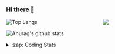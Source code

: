 ### Hi there 👋

<!--
**tao8687/tao8687** is a ✨ _special_ ✨ repository because its `README.md` (this file) appears on your GitHub profile.

Here are some ideas to get you started:

- 🔭 I’m currently working on ...
- 🌱 I’m currently learning ...
- 👯 I’m looking to collaborate on ...
- 🤔 I’m looking for help with ...
- 💬 Ask me about ...
- 📫 How to reach me: ...
- 😄 Pronouns: ...
- ⚡ Fun fact: ...
-->

<img align='right' src="https://media.giphy.com/media/M9gbBd9nbDrOTu1Mqx/giphy.gif" width="240">

  
![Top Langs](https://github-readme-stats.vercel.app/api/top-langs/?username=tao8687&layout=compact&title_color=23238E&text_color=A67D3D)

![Anurag's github stats](https://github-readme-stats.vercel.app/api?username=tao8687&show_icons=true&&text_color=A67D3D&title_color=23238E&show_icons=false&count_private=true&hide=stars)

<details>
  <summary>:zap: Coding Stats</summary>
  <br>
    
<!--START_SECTION:waka-->
![Code Time](http://img.shields.io/badge/Code%20Time-2%2C174%20hrs%2026%20mins-blue)

![Profile Views](http://img.shields.io/badge/Profile%20Views-0-blue)

**🐱 My GitHub Data** 

> 📦 1.5 MB Used in GitHub's Storage 
 > 
> 🏆 273 Contributions in the Year 2025
 > 
> 🚫 Not Opted to Hire
 > 
> 📜 63 Public Repositories 
 > 
> 🔑 24 Private Repositories 
 > 
**I'm an Early 🐤** 

```text
🌞 Morning                1875 commits        ██████████████████████░░░   89.88 % 
🌆 Daytime                88 commits          █░░░░░░░░░░░░░░░░░░░░░░░░   04.22 % 
🌃 Evening                119 commits         █░░░░░░░░░░░░░░░░░░░░░░░░   05.70 % 
🌙 Night                  4 commits           ░░░░░░░░░░░░░░░░░░░░░░░░░   00.19 % 
```
📅 **I'm Most Productive on Wednesday** 

```text
Monday                   300 commits         ████░░░░░░░░░░░░░░░░░░░░░   14.38 % 
Tuesday                  285 commits         ███░░░░░░░░░░░░░░░░░░░░░░   13.66 % 
Wednesday                354 commits         ████░░░░░░░░░░░░░░░░░░░░░   16.97 % 
Thursday                 280 commits         ███░░░░░░░░░░░░░░░░░░░░░░   13.42 % 
Friday                   296 commits         ████░░░░░░░░░░░░░░░░░░░░░   14.19 % 
Saturday                 290 commits         ███░░░░░░░░░░░░░░░░░░░░░░   13.90 % 
Sunday                   281 commits         ███░░░░░░░░░░░░░░░░░░░░░░   13.47 % 
```


📊 **This Week I Spent My Time On** 

```text
🕑︎ Time Zone: Asia/Shanghai

💬 Programming Languages: 
Bash                     4 hrs 36 mins       ███████████░░░░░░░░░░░░░░   43.54 % 
YAML                     3 hrs 21 mins       ████████░░░░░░░░░░░░░░░░░   31.64 % 
Markdown                 1 hr 3 mins         ██░░░░░░░░░░░░░░░░░░░░░░░   09.95 % 
Other                    36 mins             █░░░░░░░░░░░░░░░░░░░░░░░░   05.72 % 
JavaScript               33 mins             █░░░░░░░░░░░░░░░░░░░░░░░░   05.31 % 

🔥 Editors: 
VS Code                  10 hrs 35 mins      █████████████████████████   100.00 % 

🐱‍💻 Projects: 
transitive               9 hrs 40 mins       ███████████████████████░░   91.30 % 
yunji                    47 mins             ██░░░░░░░░░░░░░░░░░░░░░░░   07.49 % 
icart_mini_driver_ws     4 mins              ░░░░░░░░░░░░░░░░░░░░░░░░░   00.67 % 
get_jobs                 3 mins              ░░░░░░░░░░░░░░░░░░░░░░░░░   00.55 % 

💻 Operating System: 
Linux                    10 hrs 35 mins      █████████████████████████   100.00 % 
```

**I Mostly Code in C++** 

```text
C++                      10 repos            ████████░░░░░░░░░░░░░░░░░   32.26 % 
Python                   8 repos             ██████░░░░░░░░░░░░░░░░░░░   25.81 % 
JavaScript               2 repos             ██░░░░░░░░░░░░░░░░░░░░░░░   06.45 % 
Batchfile                1 repo              █░░░░░░░░░░░░░░░░░░░░░░░░   03.23 % 
HTML                     1 repo              █░░░░░░░░░░░░░░░░░░░░░░░░   03.23 % 
```



**Timeline**

![Lines of Code chart](https://raw.githubusercontent.com/tao8687/tao8687/master/assets/bar_graph.png)


 Last Updated on 30/09/2025 01:43:55 UTC
<!--END_SECTION:waka-->
</details>
